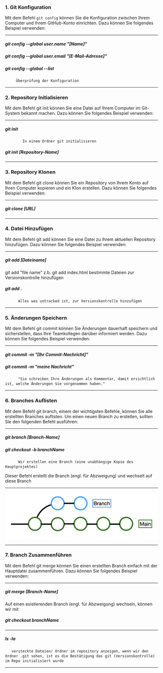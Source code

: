 ### 1. Git Konfiguration
Mit dem Befehl `git config` können Sie die Konfiguration zwischen Ihrem Computer und Ihrem GitHub-Konto einrichten. Dazu können Sie folgendes Beispiel verwenden:

---
##### git config --global user.name "[Name]"
##### git config --global user.email "[E-Mail-Adresse]"

##### git config --global --list
         Überprüfung der Konfiguration
        
---

### 2. Repository Initialisieren

Mit dem Befehl git init können Sie eine Datei auf Ihrem Computer im Git-System bekannt machen. Dazu können Sie folgendes Beispiel verwenden:

----
##### git init

            In einem Ordner git initialisieren
 
##### git init [Repository-Name]

----
### 3. Repository Klonen

Mit dem Befehl git clone können Sie ein Repository von Ihrem Konto auf Ihren Computer kopieren und ein Klon erstellen. Dazu können Sie folgendes Beispiel verwenden:

---

##### git clone [URL]

---

### 4. Datei Hinzufügen

Mit dem Befehl git add können Sie eine Datei zu Ihrem aktuellen Repository hinzufügen. Dazu können Sie folgendes Beispiel verwenden:

---

##### git add [Dateiname]

git add "file name"  z.b. git add index.html
                bestimmte Dateien zur Versionskontrolle hinzufügen
                
##### git add .

          Alles was untracked ist, zur Versionskontrolle hinzufügen  

---


### 5. Änderungen Speichern

Mit dem Befehl git commit können Sie Änderungen dauerhaft speichern und sicherstellen, dass Ihre Teamkollegen darüber informiert werden. Dazu können Sie folgendes Beispiel verwenden:

---

#####  git commit -m "[Ihr Commit-Nachricht]"

##### git commit -m "meine Nachricht"

          "Sie schreiben Ihre Änderungen als Kommentar, damit ersichtlich ist, welche Änderungen Sie vorgenommen haben."

---     

### 6. Branches Auflisten

Mit dem Befehl git branch, einem der wichtigsten Befehle, können Sie alle erstellten Branches auflisten. Um einen neuen Branch zu erstellen, sollten Sie den folgenden Befehl ausführen:

---

##### git branch [Branch-Name]

##### git checkout -b branchName    


          Wir erstellen eine Branch (eine unabhängige Kopie des Hauptprojektes)
Dieser Befehl erstellt die Branch (engl. für Abzweigung) und wechselt auf diese Branch    

---

![AlternativText](./image/branch.png)

---

### 7. Branch Zusammenführen

Mit dem Befehl git merge können Sie einen erstellten Branch einfach mit der Hauptdatei zusammenführen. Dazu können Sie folgendes Beispiel verwenden:

---

##### git merge [Branch-Name]

Auf einen existierenden Branch (engl. für Abzweigung) wechseln, können wir mit 

#####  git checkout branchName

---

#####  ls -la

       versteckte Dateien/ Ordner im repository anzeigen, wenn wir den Ordner .git sehen, ist es die Bestätigung das git (Versionskontrolle) im Repo initialisiert wurde  

---


